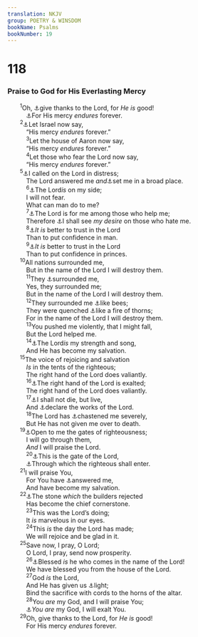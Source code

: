 ```yaml
---
translation: NKJV
group: POETRY & WINSDOM
bookName: Psalms 
bookNumber: 19
---
```


<div class="title"><h1>118</h1><h3>Praise to God for His Everlasting Mercy</h3></div>
<span class="verse thi_118_1">  <sup>1</sup>Oh, <a data-toggle="tooltip" data-placement="bottom" title="1 Chr. 16:8, 34; Jer. 33:11">⚓</a>give thanks to the Lord, for <i>He</i> <i>is</i> good!<br/>   <a data-toggle="tooltip" data-placement="bottom" title="2 Chr. 5:13; 7:3; Ezra 3:11; (Ps. 136:1–26)">⚓</a>For His mercy <i>endures</i> forever.<br/></span>
<span class="verse thi_118_2">  <sup>2</sup><a data-toggle="tooltip" data-placement="bottom" title="(Ps. 115:9)">⚓</a>Let Israel now say,<br/>   “His mercy <i>endures</i> forever.”<br/></span>
<span class="verse thi_118_3">   <sup>3</sup>Let the house of Aaron now say,<br/>   “His mercy <i>endures</i> forever.”<br/></span>
<span class="verse thi_118_4">   <sup>4</sup>Let those who fear the Lord now say,<br/>   “His mercy <i>endures</i> forever.”<br/></span>
<span class="verse thi_118_5">  <sup>5</sup><a data-toggle="tooltip" data-placement="bottom" title="Ps. 120:1">⚓</a>I called on the Lord in distress;<br/>   The Lord answered me <i>and</i><a data-toggle="tooltip" data-placement="bottom" title="Ps. 18:19">⚓</a>set me in a broad place.<br/></span>
<span class="verse thi_118_6">   <sup>6</sup><a data-toggle="tooltip" data-placement="bottom" title="Ps. 27:1; 56:9; (Rom. 8:31; Heb. 13:6)">⚓</a>The Lord<i>is</i> on my side;<br/>   I will not fear.<br/>   What can man do to me?<br/></span>
<span class="verse thi_118_7">   <sup>7</sup><a data-toggle="tooltip" data-placement="bottom" title="Ps. 54:4">⚓</a>The Lord is for me among those who help me;<br/>   Therefore <a data-toggle="tooltip" data-placement="bottom" title="Ps. 59:10">⚓</a>I shall see <i>my</i> <i>desire</i> on those who hate me.<br/></span>
<span class="verse thi_118_8">   <sup>8</sup><a data-toggle="tooltip" data-placement="bottom" title="2 Chr. 32:7, 8; Ps. 40:4; Is. 31:1, 3; 57:13; Jer. 17:5">⚓</a><i>It</i> <i>is</i> better to trust in the Lord<br/>   Than to put confidence in man.<br/></span>
<span class="verse thi_118_9">   <sup>9</sup><a data-toggle="tooltip" data-placement="bottom" title="Ps. 146:3">⚓</a><i>It</i> <i>is</i> better to trust in the Lord<br/>   Than to put confidence in princes.<br/></span>
<span class="verse thi_118_10">  <sup>10</sup>All nations surrounded me,<br/>   But in the name of the Lord I will destroy them.<br/></span>
<span class="verse thi_118_11">   <sup>11</sup>They <a data-toggle="tooltip" data-placement="bottom" title="Ps. 88:17">⚓</a>surrounded me,<br/>   Yes, they surrounded me;<br/>   But in the name of the Lord I will destroy them.<br/></span>
<span class="verse thi_118_12">   <sup>12</sup>They surrounded me <a data-toggle="tooltip" data-placement="bottom" title="Deut. 1:44">⚓</a>like bees;<br/>   They were quenched <a data-toggle="tooltip" data-placement="bottom" title="Eccl. 7:6; Nah. 1:10">⚓</a>like a fire of thorns;<br/>   For in the name of the Lord I will destroy them.<br/></span>
<span class="verse thi_118_13">   <sup>13</sup>You pushed me violently, that I might fall,<br/>   But the Lord helped me.<br/></span>
<span class="verse thi_118_14">   <sup>14</sup><a data-toggle="tooltip" data-placement="bottom" title="Ex. 15:2; Is. 12:2">⚓</a>The Lord<i>is</i> my strength and song,<br/>   And He has become my salvation.<br/></span>
<span class="verse thi_118_15">  <sup>15</sup>The voice of rejoicing and salvation<br/>   <i>Is</i> in the tents of the righteous;<br/>   The right hand of the Lord does valiantly.<br/></span>
<span class="verse thi_118_16">   <sup>16</sup><a data-toggle="tooltip" data-placement="bottom" title="Ex. 15:6">⚓</a>The right hand of the Lord is exalted;<br/>   The right hand of the Lord does valiantly.<br/></span>
<span class="verse thi_118_17">   <sup>17</sup><a data-toggle="tooltip" data-placement="bottom" title="(Ps. 6:5); Hab. 1:12">⚓</a>I shall not die, but live,<br/>   And <a data-toggle="tooltip" data-placement="bottom" title="Ps. 73:28">⚓</a>declare the works of the Lord.<br/></span>
<span class="verse thi_118_18">   <sup>18</sup>The Lord has <a data-toggle="tooltip" data-placement="bottom" title="Ps. 73:14; Jer. 31:18; (1 Cor. 11:32); 2 Cor. 6:9">⚓</a>chastened me severely,<br/>   But He has not given me over to death.<br/></span>
<span class="verse thi_118_19">  <sup>19</sup><a data-toggle="tooltip" data-placement="bottom" title="Is. 26:2">⚓</a>Open to me the gates of righteousness;<br/>   I will go through them,<br/>   <i>And</i> I will praise the Lord.<br/></span>
<span class="verse thi_118_20">   <sup>20</sup><a data-toggle="tooltip" data-placement="bottom" title="Ps. 24:7">⚓</a>This is the gate of the Lord,<br/>   <a data-toggle="tooltip" data-placement="bottom" title="Is. 35:8; (Rev. 21:27; 22:14, 15)">⚓</a>Through which the righteous shall enter.<br/></span>
<span class="verse thi_118_21">  <sup>21</sup>I will praise You,<br/>   For You have <a data-toggle="tooltip" data-placement="bottom" title="Ps. 116:1">⚓</a>answered me,<br/>   And have become my salvation.<br/></span>
<span class="verse thi_118_22">  <sup>22</sup><a data-toggle="tooltip" data-placement="bottom" title="Matt. 21:42; Mark 12:10, 11; Luke 20:17; Acts 4:11; (Eph. 2:20; 1 Pet. 2:7, 8)">⚓</a>The stone <i>which</i> the builders rejected<br/>   Has become the chief cornerstone.<br/></span>
<span class="verse thi_118_23">   <sup>23</sup>This was the Lord’s doing;<br/>   It <i>is</i> marvelous in our eyes.<br/></span>
<span class="verse thi_118_24">   <sup>24</sup>This <i>is</i> the day the Lord has made;<br/>   We will rejoice and be glad in it.<br/></span>
<span class="verse thi_118_25">  <sup>25</sup>Save now, I pray, O Lord;<br/>   O Lord, I pray, send now prosperity.<br/></span>
<span class="verse thi_118_26">   <sup>26</sup><a data-toggle="tooltip" data-placement="bottom" title="Matt. 21:9; 23:39; Mark 11:9; Luke 13:35; 19:38">⚓</a>Blessed <i>is</i> he who comes in the name of the Lord!<br/>   We have blessed you from the house of the Lord.<br/></span>
<span class="verse thi_118_27">   <sup>27</sup>God <i>is</i> the Lord,<br/>   And He has given us <a data-toggle="tooltip" data-placement="bottom" title="Esth. 8:16; (1 Pet. 2:9)">⚓</a>light;<br/>   Bind the sacrifice with cords to the horns of the altar.<br/></span>
<span class="verse thi_118_28">   <sup>28</sup>You <i>are</i> my God, and I will praise You;<br/>   <a data-toggle="tooltip" data-placement="bottom" title="Ex. 15:2; Is. 25:1">⚓</a><i>You</i> <i>are</i> my God, I will exalt You.<br/></span>
<span class="verse thi_118_29">  <sup>29</sup>Oh, give thanks to the Lord, for <i>He</i> <i>is</i> good!<br/>   For His mercy <i>endures</i> forever.<br/></span>
